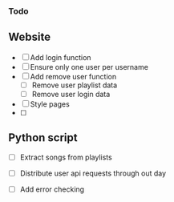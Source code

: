 ### Todo
## Website
- [ ] Add login function
- [ ] Ensure only one user per username
- [ ] Add remove user function
    - [ ] Remove user playlist data
    - [ ] Remove user login data
- [ ] Style pages
- [ ] 

## Python script
- [ ] Extract songs from playlists
- [ ] Distribute user api requests through out day
- [ ] Add error checking

